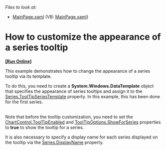 <!-- default file list -->
*Files to look at*:

* [MainPage.xaml](./CS/TooltipAppearanceCustomization/MainPage.xaml) (VB: [MainPage.xaml](./VB/TooltipAppearanceCustomization/MainPage.xaml))
<!-- default file list end -->
# How to customize the appearance of a series tooltip
<!-- run online -->
**[[Run Online]](https://codecentral.devexpress.com/e4141)**
<!-- run online end -->


<p>This example demonstrates how to change the appearance  of a series tooltip via its template.</p><p>To do this, you need to create a <strong>System.Windows.DataTemplate</strong> object that specifies the appearance of series tooltips and assign it to the <a href="http://help.devexpress.com/#Silverlight/DevExpressXpfChartsSeries_ToolTipSeriesTemplatetopic"><u>Series.ToolTipSeriesTemplate</u></a> property. In this example, this has been done for the first series.</p><p><br />
Note that before the tooltip customization, you need to set the <a href="http://help.devexpress.com/#Silverlight/DevExpressXpfChartsChartControl_ToolTipEnabledtopic"><u>ChartControl.ToolTipEnabled</u></a> and <a href="http://help.devexpress.com/#Silverlight/DevExpressXpfChartsToolTipOptions_ShowForSeriestopic"><u>ToolTipOptions.ShowForSeries</u></a> properties to<strong> true</strong> to show the tooltip for a series. </p><p>It is also necessary to specify a display name for each series displayed on the tooltip via the <a href="http://help.devexpress.com/#Silverlight/DevExpressXpfChartsSeries_DisplayNametopic"><u>Series.DisplayName</u></a>  property. </p><br />
<br />
<br />


<br/>


